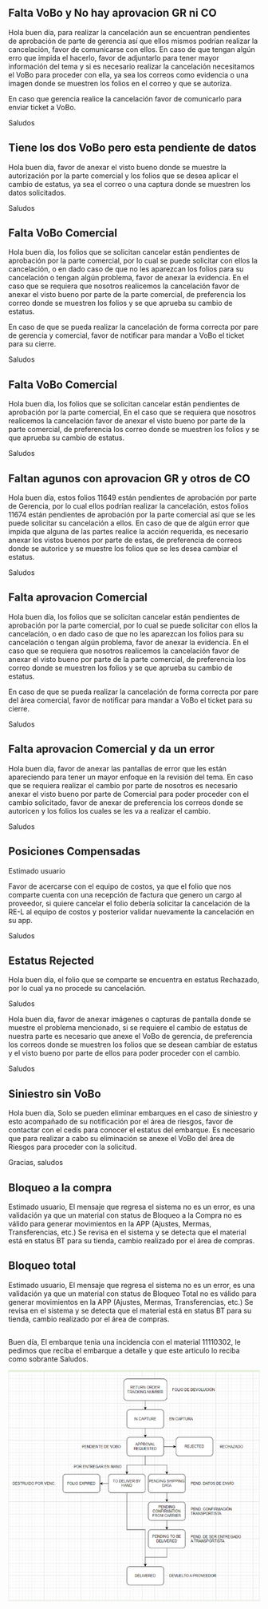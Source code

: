 ## Falta VoBo y No hay aprovacion GR ni CO	

Hola buen día, para realizar la cancelación aun se encuentran pendientes de aprobación de parte de gerencia así que ellos mismos podrían realizar la cancelación, favor de comunicarse con ellos.
En caso de que tengan algún erro que impida el hacerlo, favor de adjuntarlo para tener mayor información del tema y si es necesario realizar la cancelación necesitamos el VoBo para proceder con ella, ya sea los correos como evidencia o una imagen donde se muestren los folios en el correo y que se autoriza.

En caso que gerencia realice la cancelación favor de comunicarlo para enviar ticket a VoBo.

Saludos

## Tiene los dos VoBo pero esta pendiente de datos	

Hola buen día, favor de anexar el visto bueno donde se muestre la autorización por la parte comercial y los folios que se desea aplicar el cambio de estatus, ya sea el correo o una captura donde se muestren los datos solicitados.

Saludos

## Falta VoBo Comercial

Hola buen día, los folios que se solicitan cancelar están pendientes de aprobación por la parte comercial, por lo cual se puede solicitar con ellos la cancelación, o en dado caso de que no les aparezcan los folios para su cancelación o tengan algún problema, favor de anexar la evidencia.
En el caso que se requiera que nosotros realicemos la cancelación favor de anexar el visto bueno por parte de la parte comercial, de preferencia los correo donde se muestren los folios y se que aprueba su cambio de estatus.

En caso de que se pueda realizar la cancelación de forma correcta por pare de gerencia y comercial, favor de notificar para mandar a VoBo el ticket para su cierre.

Saludos

## Falta VoBo Comercial

Hola buen día, los folios que se solicitan cancelar están pendientes de aprobación por la parte comercial, 
En el caso que se requiera que nosotros realicemos la cancelación favor de anexar el visto bueno por parte de la parte comercial, de preferencia los correo donde se muestren los folios y se que aprueba su cambio de estatus.

Saludos

## Faltan agunos con aprovacion GR y otros de CO

Hola buen día, estos folios 11649 están pendientes de aprobación por parte de Gerencia, por lo cual ellos podrían realizar la cancelación, estos folios 11674 están pendientes de aprobación por la parte comercial así que se les puede solicitar su cancelación a ellos.
En caso de que de algún error que impida que alguna de las partes realice la acción requerida, es necesario anexar los vistos buenos por parte de estas, de preferencia de correos donde se autorice y se muestre los folios que se les desea cambiar el estatus.

Saludos

## Falta aprovacion Comercial

Hola buen día, los folios que se solicitan cancelar están pendientes de aprobación por la parte comercial, por lo cual se puede solicitar con ellos la cancelación, o en dado caso de que no les aparezcan los folios para su cancelación o tengan algún problema, favor de anexar la evidencia.
En el caso que se requiera que nosotros realicemos la cancelación favor de anexar el visto bueno por parte de la parte comercial, de preferencia los correo donde se muestren los folios y se que aprueba su cambio de estatus.

En caso de que se pueda realizar la cancelación de forma correcta por pare del área comercial, favor de notificar para mandar a VoBo el ticket para su cierre.

Saludos

## Falta aprovacion Comercial y da un error

Hola buen día, favor de anexar las pantallas de error que les están apareciendo para tener un mayor enfoque en la revisión del tema.
En caso que se requiera realizar el cambio por parte de nosotros es necesario anexar el visto bueno por parte de Comercial para poder proceder con el cambio solicitado, favor de anexar de preferencia los correos donde se autoricen y los folios los cuales se les va a realizar el cambio.

Saludos

## Posiciones Compensadas	

Estimado usuario    

Favor de acercarse con el equipo de costos, ya que el folio que nos comparte cuenta con una recepción de factura que genero un cargo al proveedor, si quiere cancelar el folio debería solicitar la cancelación de la RE-L al equipo de costos y posterior validar nuevamente la cancelación en su app.   

 

Saludos  



## Estatus Rejected

Hola buen día, el folio que se comparte se encuentra en estatus Rechazado, por lo cual ya no procede su cancelación.

Saludos

Hola buen día, favor de anexar imágenes o capturas de pantalla donde se muestre el problema mencionado, si se requiere el cambio de estatus de nuestra parte es necesario que anexe el VoBo de gerencia, de preferencia los correos donde se muestren los folios que se desean cambiar de estatus y el visto bueno por parte de ellos para poder proceder con el cambio.

Saludos

## Siniestro sin VoBo

Hola buen día,
Solo se pueden eliminar embarques en el caso de siniestro y esto acompañado de su notificación por el área de riesgos, favor de contactar con el cedis para conocer el estatus del embarque.
Es necesario que para realizar a cabo su eliminación se anexe el VoBo del área de Riesgos para proceder con la solicitud.

Gracias, saludos

## Bloqueo a la compra

Estimado usuario, 
El mensaje que regresa el sistema no es un error, es una validación ya que un material con status de Bloqueo a la Compra no es válido para generar movimientos en la APP (Ajustes, Mermas, Transferencias, etc.) Se revisa en el sistema y se detecta que el material está en status BT para su tienda, cambio realizado por el área de compras.

## Bloqueo total

Estimado usuario, 
El mensaje que regresa el sistema no es un error, es una validación ya que un material con status de Bloqueo Total no es válido para generar movimientos en la APP (Ajustes, Mermas, Transferencias, etc.) Se revisa en el sistema y se detecta que el material está en status BT para su tienda, cambio realizado por el área de compras.


##  

Buen día,
El embarque tenia una incidencia con el material 11110302, le pedimos que reciba el embarque a detalle y que este articulo lo reciba como sobrante 
Saludos.

![](./img/estatus.png)